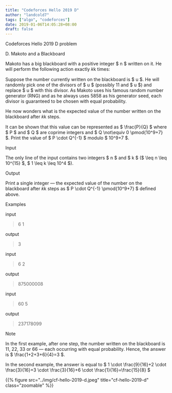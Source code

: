 ```yaml
---
title: "Codeforces Hello 2019 D"
author: "landcold7"
tags: ["algo", "codeforces"]
date: 2019-01-06T14:05:28+08:00
draft: false
---
```


Codeforces Hello 2019 D problem

<!--more-->

D. Makoto and a Blackboard


Makoto has a big blackboard with a positive integer $ n $ written on it. He will perform the following action exactly 𝑘k times:

Suppose the number currently written on the blackboard is $ u $. He will randomly pick one of the divisors of $ u $ (possibly 11 and $ u $) and replace $ u $ with this divisor. As Makoto uses his famous random number generator (RNG) and as he always uses 5858 as his generator seed, each divisor is guaranteed to be chosen with equal probability.

He now wonders what is the expected value of the number written on the blackboard after 𝑘k steps.

It can be shown that this value can be represented as $ \frac{P}{Q} $ where $ P $ and $ Q $ are coprime integers and $ Q \not\equiv 0 \pmod{10^9+7} $. Print the value of $ P \cdot Q^{-1} $ modulo $ 10^9+7 $.

Input

The only line of the input contains two integers $ n $ and $ k $ ($ \leq n \leq 10^{15} $, $ 1 \leq k \leq 10^4 $).

Output

Print a single integer — the expected value of the number on the blackboard after 𝑘k steps as $ P \cdot Q^{-1} \pmod{10^9+7} $ defined above.

Examples

input

> 6 1

output

> 3

input

> 6 2

output

> 875000008

input

> 60 5

output

> 237178099

Note

In the first example, after one step, the number written on the blackboard is 11, 22, 33 or 66 — each occurring with equal probability. Hence, the answer is $ \frac{1+2+3+6}{4}=3 $.

In the second example, the answer is equal to $ 1 \cdot \frac{9}{16}+2 \cdot \frac{3}{16}+3 \cdot \frac{3}{16}+6 \cdot \frac{1}{16}=\frac{15}{8} $

{{% figure src="../img/cf-hello-2019-d.jpeg"  title="cf-hello-2019-d" class="zoomable" %}}
